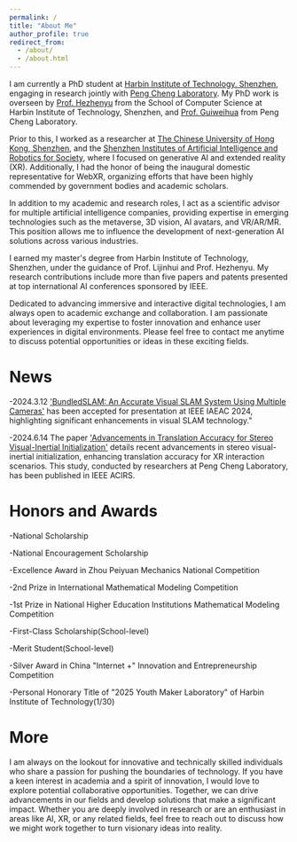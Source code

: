 ```yaml
---
permalink: /
title: "About Me"
author_profile: true
redirect_from: 
  - /about/
  - /about.html
---
```


I am currently a PhD student at [Harbin Institute of Technology, Shenzhen](https://www.hitsz.edu.cn), engaging in research jointly with [Peng Cheng Laboratory](https://www.pcl.ac.cn/). My PhD work is overseen by [Prof. Hezhenyu](https://faculty.hitsz.edu.cn/hezhenyu) from the School of Computer Science at Harbin Institute of Technology, Shenzhen, and [Prof. Guiweihua](https://pcl.ac.cn/html/918/) from Peng Cheng Laboratory.

Prior to this, I worked as a researcher at [The Chinese University of Hong Kong, Shenzhen](https://www.cuhk.edu.cn/), and the [Shenzhen Institutes of Artificial Intelligence and Robotics for Society](https://airs.cuhk.edu.cn), where I focused on generative AI and extended reality (XR). Additionally, I had the honor of being the inaugural domestic representative for WebXR, organizing efforts that have been highly commended by government bodies and academic scholars.

In addition to my academic and research roles, I act as a scientific advisor for multiple artificial intelligence companies, providing expertise in emerging technologies such as the metaverse, 3D vision, AI avatars, and VR/AR/MR. This position allows me to influence the development of next-generation AI solutions across various industries.

I earned my master's degree from Harbin Institute of Technology, Shenzhen, under the guidance of Prof. Lijinhui and Prof. Hezhenyu. My research contributions include more than five papers and patents presented at top international AI conferences sponsored by IEEE.

Dedicated to advancing immersive and interactive digital technologies, I am always open to academic exchange and collaboration. I am passionate about leveraging my expertise to foster innovation and enhance user experiences in digital environments. Please feel free to contact me anytime to discuss potential opportunities or ideas in these exciting fields.

News
======
-2024.3.12 ['BundledSLAM: An Accurate Visual SLAM System Using Multiple Cameras'](https://arxiv.org/abs/2403.19886) has been accepted for presentation at IEEE IAEAC 2024, highlighting significant enhancements in visual SLAM technology."

-2024.6.14 The paper ['Advancements in Translation Accuracy for Stereo Visual-Inertial Initialization'](https://arxiv.org/abs/2405.15082) details recent advancements in stereo visual-inertial initialization, enhancing translation accuracy for XR interaction scenarios. This study, conducted by researchers at Peng Cheng Laboratory, has been published in IEEE ACIRS.

Honors and Awards
======
-National Scholarship

-National Encouragement Scholarship

-Excellence Award in Zhou Peiyuan Mechanics National Competition

-2nd Prize in International Mathematical Modeling Competition

-1st Prize in National Higher Education Institutions Mathematical Modeling Competition

-First-Class Scholarship(School-level)

-Merit Student(School-level)

-Silver Award in China "Internet +" Innovation and Entrepreneurship Competition

-Personal Honorary Title of "2025 Youth Maker Laboratory" of Harbin Institute of Technology(1/30)


More
======
I am always on the lookout for innovative and technically skilled individuals who share a passion for pushing the boundaries of technology. If you have a keen interest in academia and a spirit of innovation, I would love to explore potential collaborative opportunities. Together, we can drive advancements in our fields and develop solutions that make a significant impact. Whether you are deeply involved in research or are an enthusiast in areas like AI, XR, or any related fields, feel free to reach out to discuss how we might work together to turn visionary ideas into reality.

